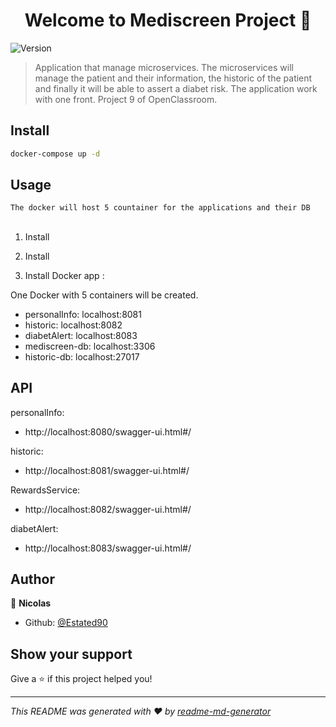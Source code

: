<h1 align="center">Welcome to Mediscreen Project 👋</h1>
<p>
  <img alt="Version" src="https://img.shields.io/badge/version-1.0.0-blue.svg?cacheSeconds=2592000" />
</p>

> Application that manage microservices. The microservices will manage the patient and their information, the historic of the patient and finally it will be able to assert a diabet risk. The application work with one front. Project 9 of OpenClassroom.

## Install

```sh
docker-compose up -d
```

## Usage

```sh
The docker will host 5 countainer for the applications and their DB
```

## 

1. Install 

   [Java]: https://docs.oracle.com/javase/8/docs/technotes/guides/install/install_overview.html	"java installation guide"

2. Install 

   [Gradle]: https://gradle.org/install/	"Gradle installation guide"

3. Install Docker app : 

   [here]: https://docs.docker.com/docker-for-windows/install/	"Docker install for windows"

One Docker with 5 containers will be created.

- personalInfo: localhost:8081
- historic: localhost:8082
- diabetAlert: localhost:8083
- mediscreen-db: localhost:3306
- historic-db: localhost:27017

## API

personalInfo:

- http://localhost:8080/swagger-ui.html#/

historic:

- http://localhost:8081/swagger-ui.html#/

RewardsService:

- http://localhost:8082/swagger-ui.html#/

diabetAlert:

- http://localhost:8083/swagger-ui.html#/

## Author

👤 **Nicolas**

* Github: [@Estated90](https://github.com/Estated90)

## Show your support

Give a ⭐️ if this project helped you!

***
_This README was generated with ❤️ by [readme-md-generator](https://github.com/kefranabg/readme-md-generator)_